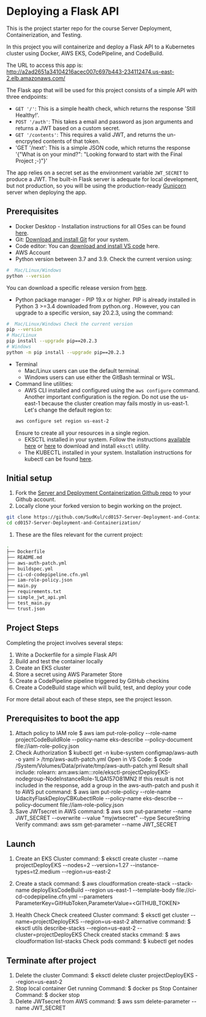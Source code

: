 # Deploying a Flask API

This is the project starter repo for the course Server Deployment, Containerization, and Testing.

In this project you will containerize and deploy a Flask API to a Kubernetes cluster using Docker, AWS EKS, CodePipeline, and CodeBuild.

The URL to access this app is: http://a2ad2651a34104216acec007c697b443-234112474.us-east-2.elb.amazonaws.com/

The Flask app that will be used for this project consists of a simple API with three endpoints:

- `GET '/'`: This is a simple health check, which returns the response 'Still Healthy!'. 
- `POST '/auth'`: This takes a email and password as json arguments and returns a JWT based on a custom secret.
- `GET '/contents'`: This requires a valid JWT, and returns the un-encrpyted contents of that token. 
- 'GET '/next': This is a simple JSON code, which returns the response '{"What is on your mind?": "Looking forward to start with the Final Project ;-)"}'

The app relies on a secret set as the environment variable `JWT_SECRET` to produce a JWT. The built-in Flask server is adequate for local development, but not production, so you will be using the production-ready [Gunicorn](https://gunicorn.org/) server when deploying the app.



## Prerequisites

* Docker Desktop - Installation instructions for all OSes can be found <a href="https://docs.docker.com/install/" target="_blank">here</a>.
* Git: <a href="https://git-scm.com/downloads" target="_blank">Download and install Git</a> for your system. 
* Code editor: You can <a href="https://code.visualstudio.com/download" target="_blank">download and install VS code</a> here.
* AWS Account
* Python version between 3.7 and 3.9. Check the current version using:
```bash
#  Mac/Linux/Windows 
python --version
```
You can download a specific release version from <a href="https://www.python.org/downloads/" target="_blank">here</a>.

* Python package manager - PIP 19.x or higher. PIP is already installed in Python 3 >=3.4 downloaded from python.org . However, you can upgrade to a specific version, say 20.2.3, using the command:
```bash
#  Mac/Linux/Windows Check the current version
pip --version
# Mac/Linux
pip install --upgrade pip==20.2.3
# Windows
python -m pip install --upgrade pip==20.2.3
```
* Terminal
   * Mac/Linux users can use the default terminal.
   * Windows users can use either the GitBash terminal or WSL. 
* Command line utilities:
  * AWS CLI installed and configured using the `aws configure` command. Another important configuration is the region. Do not use the us-east-1 because the cluster creation may fails mostly in us-east-1. Let's change the default region to:
  ```bash
  aws configure set region us-east-2  
  ```
  Ensure to create all your resources in a single region. 
  * EKSCTL installed in your system. Follow the instructions [available here](https://docs.aws.amazon.com/eks/latest/userguide/eksctl.html#installing-eksctl) or <a href="https://eksctl.io/introduction/#installation" target="_blank">here</a> to download and install `eksctl` utility. 
  * The KUBECTL installed in your system. Installation instructions for kubectl can be found <a href="https://kubernetes.io/docs/tasks/tools/install-kubectl/" target="_blank">here</a>. 


## Initial setup

1. Fork the <a href="https://github.com/udacity/cd0157-Server-Deployment-and-Containerization" target="_blank">Server and Deployment Containerization Github repo</a> to your Github account.
1. Locally clone your forked version to begin working on the project.
```bash
git clone https://github.com/SudKul/cd0157-Server-Deployment-and-Containerization.git
cd cd0157-Server-Deployment-and-Containerization/
```
1. These are the files relevant for the current project:
```bash
.
├── Dockerfile 
├── README.md
├── aws-auth-patch.yml
├── buildspec.yml
├── ci-cd-codepipeline.cfn.yml
├── iam-role-policy.json
├── main.py
├── requirements.txt
├── simple_jwt_api.yml
├── test_main.py
└── trust.json 
```

     
## Project Steps

Completing the project involves several steps:

1. Write a Dockerfile for a simple Flask API
2. Build and test the container locally
3. Create an EKS cluster
4. Store a secret using AWS Parameter Store
5. Create a CodePipeline pipeline triggered by GitHub checkins
6. Create a CodeBuild stage which will build, test, and deploy your code

For more detail about each of these steps, see the project lesson.

## Prerequisites to boot the app
1.  Attach policy to IAM role
      $  aws iam put-role-policy --role-name projectCodeBuildRole --policy-name eks-describe --policy-document file://iam-role-policy.json
2.  Check Authorization
      $  kubectl get -n kube-system configmap/aws-auth -o yaml > /tmp/aws-auth-patch.yml
      Open in VS Code:
        $  code /System/Volumes/Data/private/tmp/aws-auth-patch.yml
        Result shall include:
          rolearn: arn:aws:iam::<ACCOUNT ID>:role/eksctl-projectDeployEKS-nodegroup-NodeInstanceRole-1LQA157O81MN2
        If this result is not included in the response, add a group in the aws-auth-patch and push it to AWS
          put command: $  aws iam put-role-policy --role-name UdacityFlaskDeployCBKubectlRole --policy-name eks-describe --policy-document file://iam-role-policy.json
3.  Save JWTsecret in AWS
      command: $  aws ssm put-parameter --name JWT_SECRET --overwrite --value "myjwtsecret" --type SecureString
      Verify command: aws ssm get-parameter --name JWT_SECRET

## Launch
1. Create an EKS Cluster
      command: $  eksctl create cluster --name projectDeployEKS --nodes=2 --version=1.27 --instance-types=t2.medium --region=us-east-2
2. Create a stack
      command: $  aws cloudformation create-stack  --stack-name deployEksCodeBuild --region us-east-1 --template-body file://ci-cd-codepipeline.cfn.yml --parameters ParameterKey=GitHubToken,ParameterValue=<GITHUB_TOKEN>


2. Health Check
    Check createed Cluster
      command: $  eksctl get cluster --name=projectDeployEKS --region=us-east-2 
      alternative command: $  eksctl utils describe-stacks --region=us-east-2 --cluster=projectDeployEKS 
    Check created stacks
      cmmand: $  aws cloudformation list-stacks
    Check pods 
      command: $  kubectl get nodes





## Terminate after project
1. Delete the cluster
      Command: $  eksctl delete cluster projectDeployEKS  --region=us-east-2
2. Stop local container
    Get running <container ID>
      Command: $  docker ps
    Stop Container
      Command: $  docker stop <container ID>
3.  Delete JWTsecret from AWS
      command: $  aws ssm delete-parameter --name JWT_SECRET